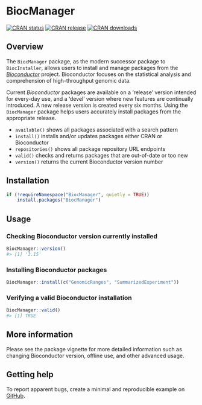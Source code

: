 
<!-- README.md is generated from README.Rmd. Please edit that file -->

# BiocManager

<!-- badges: start -->

[![CRAN
status](https://www.r-pkg.org/badges/version/BiocManager)](https://cran.r-project.org/package=BiocManager)
[![CRAN
release](http://www.r-pkg.org/badges/version-last-release/BiocManager)](https://github.com/Bioconductor/BiocManager/releases)
[![CRAN
downloads](http://cranlogs.r-pkg.org/badges/BiocManager)](https://cran.r-project.org/package=BiocManager)
<!-- badges: end -->

## Overview

The `BiocManager` package, as the modern successor package to
`BiocInstaller`, allows users to install and manage packages from the
*[Bioconductor](https://bioconductor.org)* project. Bioconductor focuses
on the statistical analysis and comprehension of high-throughput genomic
data.

Current *Bioconductor* packages are available on a ‘release’ version
intended for every-day use, and a ‘devel’ version where new features are
continually introduced. A new release version is created every six
months. Using the `BiocManager` package helps users accurately install
packages from the appropriate release.

-   `available()` shows all packages associated with a search pattern
-   `install()` installs and/or updates packages either CRAN or
    Bioconductor
-   `repositories()` shows all package repository URL endpoints
-   `valid()` checks and returns packages that are out-of-date or too
    new
-   `version()` returns the current Bioconductor version number

## Installation

``` r
if (!requireNamespace("BiocManager", quietly = TRUE))
    install.packages("BiocManager")
```

## Usage

### Checking Bioconductor version currently installed

``` r
BiocManager::version()
#> [1] '3.15'
```

### Installing Bioconductor packages

``` r
BiocManager::install(c("GenomicRanges", "SummarizedExperiment"))
```

### Verifying a valid Bioconductor installation

``` r
BiocManager::valid()
#> [1] TRUE
```

## More information

Please see the package vignette for more detailed information such as
changing Bioconductor version, offline use, and other advanced usage.

## Getting help

To report apparent bugs, create a minimal and reproducible example on
[GitHub](https://github.com/Bioconductor/BiocManager/issues).
